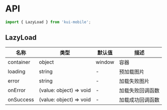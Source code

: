 # API

```jsx
import { LazyLoad } from 'kui-mobile';
```

## LazyLoad

| 名称      | 类型                    | 默认值 | 描述             |
| --------- | ----------------------- | ------ | ---------------- |
| container | object                  | window | 容器             |
| loading   | string                  | -      | 预加载图片       |
| error     | string                  | -      | 加载失败图片     |
| onError   | (value: object) => void | -      | 加载失败回调函数 |
| onSuccess | (value: object) => void | -      | 加载成功回调函数 |

